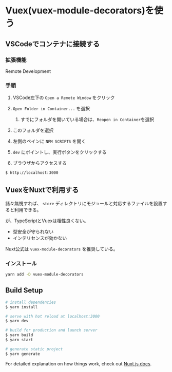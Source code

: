 # Vuex(vuex-module-decorators)を使う

## VSCodeでコンテナに接続する

### 拡張機能

Remote Development

### 手順

1. VSCode左下の `Open a Remote Window` をクリック
1. `Open Folder in Container...` を選択
    1. すでにフォルダを開いている場合は、`Reopen in Container`を選択
1. このフォルダを選択

1. 左側のペインに `NPM SCRIPTS` を開く

1. `dev` にポイントし、実行ボタンをクリックする

1. ブラウザからアクセスする

```bash
$ http://localhost:3000
```

## VuexをNuxtで利用する

諸々無視すれば、 `store` ディレクトリにモジュールと対応するファイルを設置すると利用できる。

が、TypeScriptとVuexは相性良くない。

* 型安全が守られない
* インテリセンスが効かない

Nuxt公式は `vuex-module-decorators` を推奨している。

### インストール

```sh
yarn add -D vuex-module-decorators
```




## Build Setup

```bash
# install dependencies
$ yarn install

# serve with hot reload at localhost:3000
$ yarn dev

# build for production and launch server
$ yarn build
$ yarn start

# generate static project
$ yarn generate
```

For detailed explanation on how things work, check out [Nuxt.js docs](https://nuxtjs.org).
